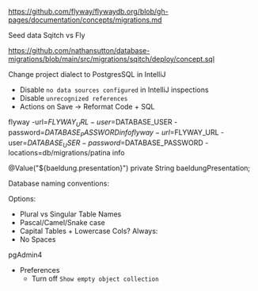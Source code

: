 

https://github.com/flyway/flywaydb.org/blob/gh-pages/documentation/concepts/migrations.md


Seed data
Sqitch vs Fly

https://github.com/nathansutton/database-migrations/blob/main/src/migrations/sqitch/deploy/concept.sql

Change project dialect to PostgresSQL in IntelliJ
- Disable `no data sources configured` in IntelliJ inspections
- Disable `unrecognized references`
- Actions on Save -> Reformat Code + SQL


flyway -url=$FLYWAY_URL -user=$DATABASE_USER -password=$DATABASE_PASSWORD info
flyway -url=$FLYWAY_URL -user=$DATABASE_USER -password=$DATABASE_PASSWORD -locations=db/migrations/patina info

@Value("${baeldung.presentation}")
private String baeldungPresentation;

Database naming conventions:

Options:
- Plural vs Singular Table Names
- Pascal/Camel/Snake case
- Capital Tables + Lowercase Cols?
Always:
- No Spaces



pgAdmin4 
- Preferences
  - Turn off `Show empty object collection`
